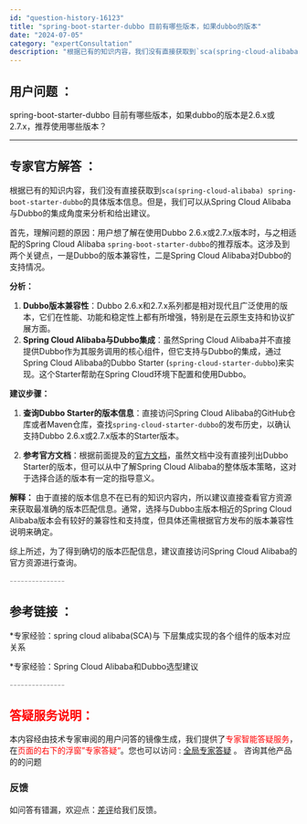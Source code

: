 ```yaml
---
id: "question-history-16123"
title: "spring-boot-starter-dubbo 目前有哪些版本，如果dubbo的版本"
date: "2024-07-05"
category: "expertConsultation"
description: "根据已有的知识内容，我们没有直接获取到`sca(spring-cloud-alibaba) spring-boot-starter-dubbo`的具体版本信息。但是，我们可以从Spring Cloud Alibaba与Dubbo的集成角度来分析和给出建议。首先，理解问题的原因：用户想了解在使用Dub"
---
```


## 用户问题 ： 
 spring-boot-starter-dubbo 目前有哪些版本，如果dubbo的版本是2.6.x或2.7.x，推荐使用哪些版本？  

---------------
## 专家官方解答 ：

根据已有的知识内容，我们没有直接获取到`sca(spring-cloud-alibaba) spring-boot-starter-dubbo`的具体版本信息。但是，我们可以从Spring Cloud Alibaba与Dubbo的集成角度来分析和给出建议。

首先，理解问题的原因：用户想了解在使用Dubbo 2.6.x或2.7.x版本时，与之相适配的Spring Cloud Alibaba `spring-boot-starter-dubbo`的推荐版本。这涉及到两个关键点，一是Dubbo的版本兼容性，二是Spring Cloud Alibaba对Dubbo的支持情况。

**分析：**
1. **Dubbo版本兼容性**：Dubbo 2.6.x和2.7.x系列都是相对现代且广泛使用的版本，它们在性能、功能和稳定性上都有所增强，特别是在云原生支持和协议扩展方面。
2. **Spring Cloud Alibaba与Dubbo集成**：虽然Spring Cloud Alibaba并不直接提供Dubbo作为其服务调用的核心组件，但它支持与Dubbo的集成，通过Spring Cloud Alibaba的Dubbo Starter (`spring-cloud-starter-dubbo`)来实现。这个Starter帮助在Spring Cloud环境下配置和使用Dubbo。

**建议步骤：**
1. **查询Dubbo Starter的版本信息**：直接访问Spring Cloud Alibaba的GitHub仓库或者Maven仓库，查找`spring-cloud-starter-dubbo`的发布历史，以确认支持Dubbo 2.6.x或2.7.x版本的Starter版本。
   
2. **参考官方文档**：根据前面提及的[官方文档](https://sca.aliyun.com/docs/2023/overview/version-explain/)，虽然文档中没有直接列出Dubbo Starter的版本，但可以从中了解Spring Cloud Alibaba的整体版本策略，这对于选择合适的版本有一定的指导意义。

**解释：**
由于直接的版本信息不在已有的知识内容内，所以建议直接查看官方资源来获取最准确的版本匹配信息。通常，选择与Dubbo主版本相近的Spring Cloud Alibaba版本会有较好的兼容性和支持度，但具体还需根据官方发布的版本兼容性说明来确定。

综上所述，为了得到确切的版本匹配信息，建议直接访问Spring Cloud Alibaba的官方资源进行查询。


<font color="#949494">---------------</font> 


## 参考链接 ：

*专家经验：spring cloud alibaba(SCA)与 下层集成实现的各个组件的版本对应关系 
 
 *专家经验：Spring Cloud Alibaba和Dubbo选型建议 


 <font color="#949494">---------------</font> 
 


## <font color="#FF0000">答疑服务说明：</font> 

本内容经由技术专家审阅的用户问答的镜像生成，我们提供了<font color="#FF0000">专家智能答疑服务</font>，在<font color="#FF0000">页面的右下的浮窗”专家答疑“</font>。您也可以访问 : [全局专家答疑](https://answer.opensource.alibaba.com/docs/intro) 。 咨询其他产品的的问题

### 反馈
如问答有错漏，欢迎点：[差评](https://ai.nacos.io/user/feedbackByEnhancerGradePOJOID?enhancerGradePOJOId=16145)给我们反馈。
